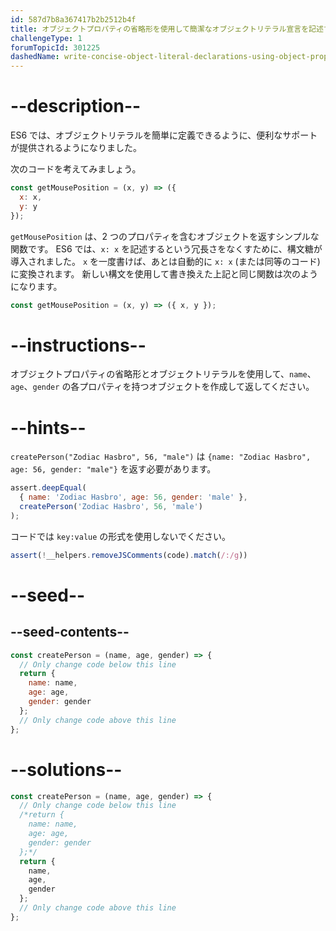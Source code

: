 ```yaml
---
id: 587d7b8a367417b2b2512b4f
title: オブジェクトプロパティの省略形を使用して簡潔なオブジェクトリテラル宣言を記述する
challengeType: 1
forumTopicId: 301225
dashedName: write-concise-object-literal-declarations-using-object-property-shorthand
---
```


# --description--

ES6 では、オブジェクトリテラルを簡単に定義できるように、便利なサポートが提供されるようになりました。

次のコードを考えてみましょう。

```js
const getMousePosition = (x, y) => ({
  x: x,
  y: y
});
```

`getMousePosition` は、2 つのプロパティを含むオブジェクトを返すシンプルな関数です。 ES6 では、`x: x` を記述するという冗長さをなくすために、構文糖が導入されました。 `x` を一度書けば、あとは自動的に `x: x` (または同等のコード) に変換されます。 新しい構文を使用して書き換えた上記と同じ関数は次のようになります。

```js
const getMousePosition = (x, y) => ({ x, y });
```

# --instructions--

オブジェクトプロパティの省略形とオブジェクトリテラルを使用して、`name`、`age`、`gender` の各プロパティを持つオブジェクトを作成して返してください。

# --hints--

`createPerson("Zodiac Hasbro", 56, "male")` は `{name: "Zodiac Hasbro", age: 56, gender: "male"}` を返す必要があります。

```js
assert.deepEqual(
  { name: 'Zodiac Hasbro', age: 56, gender: 'male' },
  createPerson('Zodiac Hasbro', 56, 'male')
);
```

コードでは `key:value` の形式を使用しないでください。

```js
assert(!__helpers.removeJSComments(code).match(/:/g))
```

# --seed--

## --seed-contents--

```js
const createPerson = (name, age, gender) => {
  // Only change code below this line
  return {
    name: name,
    age: age,
    gender: gender
  };
  // Only change code above this line
};
```

# --solutions--

```js
const createPerson = (name, age, gender) => {
  // Only change code below this line
  /*return {
    name: name,
    age: age,
    gender: gender
  };*/
  return {
    name,
    age,
    gender
  };
  // Only change code above this line
};
```
